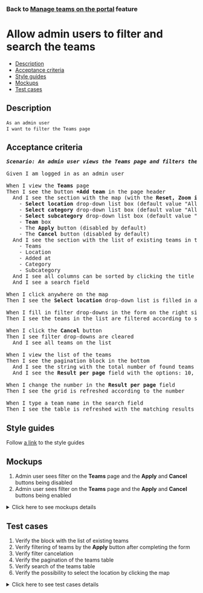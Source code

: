 ### Back to [Manage teams on the portal](../../) feature

# Allow admin users to filter and search the teams

- [Description](#description)
- [Acceptance criteria](#acceptance-criteria)
- [Style guides](#style-guides)
- [Mockups](#mockups)
- [Test cases](#test-cases)

## Description

    As an admin user
    I want to filter the Teams page

## Acceptance criteria

<pre>
<b><i>Scenario: An admin user views the <b>Teams</b> page and filters the existing teams</i></b>

Given I am logged in as an admin user

When I view the <b>Teams</b> page
Then I see the button <b>+Add team</b> in the page header
  And I see the section with the map (with the <b>Reset, Zoom in</b>, and <b>Zoom out</b> icons) on the left side and the filter form on the right that has the following elements:
    - <b>Select location</b> drop-down list box (default value "All")
    - <b>Select category</b> drop-down list box (default value "All")
    - <b>Select subcategory</b> drop-down list box (default value "All")
    - <b>Team</b> box
    - The <b>Apply</b> button (disabled by default)
    - The <b>Cancel</b> button (disabled by default)
  And I see the section with the list of existing teams in the table consisting of:
    - Teams
    - Location
    - Added at
    - Category
    - Subcategory
  And I see all columns can be sorted by clicking the title
  And I see a search field

When I click anywhere on the map
Then I see the <b>Select location</b> drop-down list is filled in according to the selected location on the map

When I fill in filter drop-downs in the form on the right side of the map and click the <b>Apply</b> button
Then I see the teams in the list are filtered according to selected values in the drop-downs

When I click the <b>Cancel</b> button
Then I see filter drop-downs are cleared
  And I see all teams on the list

When I view the list of the teams
Then I see the pagination block in the bottom
  And I see the string with the total number of found teams
  And I see the <b>Result per page</b> field with the options: 10, 20, 45, 90

When I change the number in the <b>Result per page</b> field
Then I see the grid is refreshed according to the number

When I type a team name in the search field
Then I see the table is refreshed with the matching results
</pre>

## Style guides

Follow [a link](https://www.figma.com/proto/0zkkf5WC77OSpvyD6YXpFE/Style-guides?page-id=0%3A1&node-id=19%3A5368&viewport=266%2C48%2C0.54&scaling=min-zoom&starting-point-node-id=19%3A5368) to the style guides

## Mockups

1. Admin user sees filter on the <b>Teams</b> page and the <b>Apply</b> and <b>Cancel</b> buttons being disabled
2. Admin user sees filter on the <b>Teams</b> page and the <b>Apply</b> and <b>Cancel</b> buttons being enabled

<details>
  <summary>Click here to see mockups details</summary>

**1. Admin user sees filter on the Teams page and the Apply and Cancel buttons being disabled:**

![AAdmin user sees filter on the Teams page and the Apply and Cancel buttons being disabled](/sports_hub_portal/web_application_features/maintain_navigation/images/manage_teams_page.png)

**2. Admin user sees filter on the Teams page and the Apply and Cancel buttons being enabled:**

![Admin user sees filter on the Teams page and the Apply and Cancel buttons being enabled](/sports_hub_portal/web_application_features/maintain_navigation/images/teams_page_active_filter_buttons.png)

</details>

## Test cases

1. Verify the block with the list of existing teams
2. Verify filtering of teams by the <b>Apply</b> button after completing the form
3. Verify filter cancelation
4. Verify the pagination of the teams table
5. Verify search of the teams table
6. Verify the possibility to select the location by clicking the map

<details>
  <summary>Click here to see test cases details</summary>

### **#1. Verify the block with the list of existing teams**

|Preconditions|Steps|Expected result
--------------|-----|----------
|- Log in with admin account</br>- Go to the <b>Teams</b> configuration page |1) Observe the content of the block with the list of existing teams|1) The block with the list of existing teams consists of the following columns: <b>Teams, Location, Added at, Category, Subcategory</b>|

### **#2. Verify filtering of teams by the Apply button after completing the form**

|Preconditions|Steps|Expected result
--------------|-----|----------
|- Log in with admin account</br>- Go to the <b>Teams</b> configuration page|1) Complete the filter form by selecting the needed data in every drop-down list</br>2) Click <b>Apply</b>|2) The teams are filtered according to selected items in drop-down lists|

### **#3. Verify filter cancelation**

|Preconditions|Steps|Expected result
--------------|-----|----------
|- Log in with admin account</br>- Go to the <b>Teams</b> configuration page|1) Complete the filter form by selecting the needed data in every drop-down list</br>2) Click <b>Cancel</b>|2) The form is reset and all teams are displayed|

### **#4. Verify the pagination of the teams table**

|Preconditions|Steps|Expected result
--------------|-----|----------
|- Log in with admin account</br>- Go to the <b>Teams</b> configuration page|1) Click any page on the pagination block under the list of existing teams</br>2) Change <b>Result per page</b> number |1) Admin user is navigated to the chosen page of the table</br>2) The table renders the selected number of rows|

### **#5. Verify search of the teams table**

|Preconditions|Steps|Expected result
--------------|-----|----------
|- Log in with admin account</br>- Go to the <b>Teams</b> configuration page|1) Click the search icon</br>2) Type something into the search field |2) The table renders the matching results|

### **#6. Verify the possibility to select the location by clicking the map**

|Preconditions|Steps|Expected result
--------------|-----|----------
|- Log in with admin account</br>- Go to the <b>Teams</b> configuration page|1) Click the <b>+Add team</b> button</br>2) Click anywhere on the map</br>3) Complete the form</br>4) Click <b>Add to list</b>|2) Select location drop-down list is filled according to the selected location on the map</br>4) A success message appears and the team is added to the top of the list|
</details>
